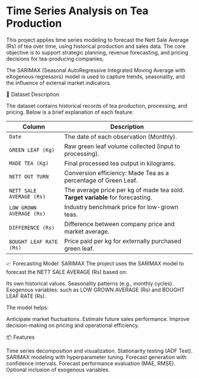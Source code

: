 # Time Series Analysis on Tea Production

This project applies time series modeling to forecast the Nett Sale Average (Rs) of tea over time, using historical production and sales data. The core objective is to support strategic planning, revenue forecasting, and pricing decisions for tea-producing companies.

The SARIMAX (Seasonal AutoRegressive Integrated Moving Average with eXogenous regressors) model is used to capture trends, seasonality, and the influence of external market indicators.

📁 Dataset Description

The dataset contains historical records of tea production, processing, and pricing. Below is a brief explanation of each feature:

| Column                   | Description                                                                     |
| ------------------------ | ------------------------------------------------------------------------------- |
| `Date`                   | The date of each observation (Monthly).                                         |
| `GREEN LEAF (Kg)`        | Raw green leaf volume collected (input to processing).                          |
| `MADE TEA (Kg)`          | Final processed tea output in kilograms.                                        |
| `NETT OUT TURN`          | Conversion efficiency: Made Tea as a percentage of Green Leaf.                  |
| `NETT SALE AVERAGE (Rs)` | The average price per kg of made tea sold. **Target variable** for forecasting. |
| `LOW GROWN AVERAGE (Rs)` | Industry benchmark price for low-grown teas.                                    |
| `DIFFERENCE (Rs)`        | Difference between company price and market average.                            |
| `BOUGHT LEAF RATE (Rs)`  | Price paid per kg for externally purchased green leaf.                          |

📈 Forecasting Model: SARIMAX
The project uses the SARIMAX model to forecast the NETT SALE AVERAGE (Rs) based on:

Its own historical values.
Seasonality patterns (e.g., monthly cycles).
Exogenous variables: such as LOW GROWN AVERAGE (Rs) and BOUGHT LEAF RATE (Rs).

The model helps:

Anticipate market fluctuations.
Estimate future sales performance.
Improve decision-making on pricing and operational efficiency.

📦 Features

Time series decomposition and visualization.
Stationarity testing (ADF Test).
SARIMAX modeling with hyperparameter tuning.
Forecast generation with confidence intervals.
Forecast performance evaluation (MAE, RMSE).
Optional inclusion of exogenous variables.

